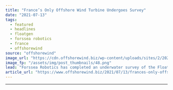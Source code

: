 ```yaml
---
title: "France’s Only Offshore Wind Turbine Undergoes Survey"
date: "2021-07-13"
tags: 
  - featured
  - headlines
  - floatgen
  - forssea robotics
  - france
  - offshorewind
source: "offshorewind"
image_url: "https://cdn.offshorewind.biz/wp-content/uploads/sites/2/2020/04/23123110/France-Greenlights-8.75-GW-Offshore-Wind-Target.png"
image_fp: "/assets/img/post_thumbnails/48.png"
lead: "Forssea Robotics has completed an underwater survey of the Floatgen offshore wind turbine installed"
article_url: "https://www.offshorewind.biz/2021/07/13/frances-only-offshore-wind-turbine-undergoes-survey/"
---
```


---

